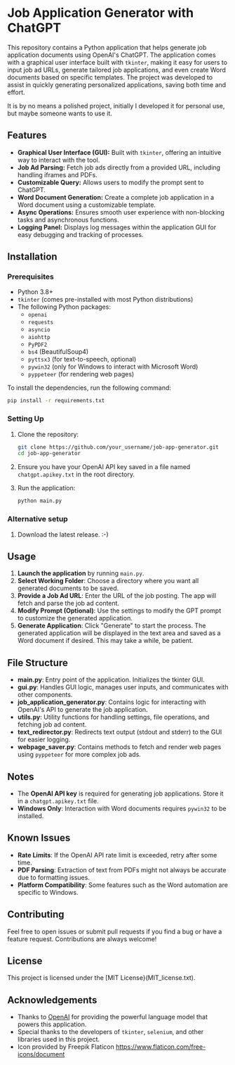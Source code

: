 # Job Application Generator with ChatGPT

This repository contains a Python application that helps generate job application documents using OpenAI's ChatGPT. The application comes with a graphical user interface built with `tkinter`, making it easy for users to input job ad URLs, generate tailored job applications, and even create Word documents based on specific templates. The project was developed to assist in quickly generating personalized applications, saving both time and effort.

It is by no means a polished project, initially I developed it for personal use, but maybe someone wants to use it.

## Features

- **Graphical User Interface (GUI):** Built with `tkinter`, offering an intuitive way to interact with the tool.
- **Job Ad Parsing:** Fetch job ads directly from a provided URL, including handling iframes and PDFs.
- **Customizable Query:** Allows users to modify the prompt sent to ChatGPT.
- **Word Document Generation:** Create a complete job application in a Word document using a customizable template.
- **Async Operations:** Ensures smooth user experience with non-blocking tasks and asynchronous functions.
- **Logging Panel:** Displays log messages within the application GUI for easy debugging and tracking of processes.

## Installation

### Prerequisites
- Python 3.8+
- `tkinter` (comes pre-installed with most Python distributions)
- The following Python packages:
  - `openai`
  - `requests`
  - `asyncio`
  - `aiohttp`
  - `PyPDF2`
  - `bs4` (BeautifulSoup4)
  - `pyttsx3` (for text-to-speech, optional)
  - `pywin32` (only for Windows to interact with Microsoft Word)
  - `pyppeteer` (for rendering web pages)

To install the dependencies, run the following command:

```sh
pip install -r requirements.txt
```

### Setting Up
1. Clone the repository:
   ```sh
   git clone https://github.com/your_username/job-app-generator.git
   cd job-app-generator
   ```
2. Ensure you have your OpenAI API key saved in a file named `chatgpt.apikey.txt` in the root directory.

3. Run the application:
   ```sh
   python main.py
   ```

### Alternative setup
1. Download the latest release. :-)

## Usage

1. **Launch the application** by running `main.py`.
2. **Select Working Folder**: Choose a directory where you want all generated documents to be saved.
3. **Provide a Job Ad URL**: Enter the URL of the job posting. The app will fetch and parse the job ad content.
4. **Modify Prompt (Optional)**: Use the settings to modify the GPT prompt to customize the generated application.
5. **Generate Application**: Click "Generate" to start the process. The generated application will be displayed in the text area and saved as a Word document if desired. This may take a while, be patient.

## File Structure
- **main.py**: Entry point of the application. Initializes the tkinter GUI.
- **gui.py**: Handles GUI logic, manages user inputs, and communicates with other components.
- **job_application_generator.py**: Contains logic for interacting with OpenAI's API to generate the job application.
- **utils.py**: Utility functions for handling settings, file operations, and fetching job ad content.
- **text_redirector.py**: Redirects text output (stdout and stderr) to the GUI for easier logging.
- **webpage_saver.py**: Contains methods to fetch and render web pages using `pyppeteer` for more complex job ads.

## Notes
- The **OpenAI API key** is required for generating job applications. Store it in a `chatgpt.apikey.txt` file.
- **Windows Only**: Interaction with Word documents requires `pywin32` to be installed.

## Known Issues
- **Rate Limits**: If the OpenAI API rate limit is exceeded, retry after some time.
- **PDF Parsing**: Extraction of text from PDFs might not always be accurate due to formatting issues.
- **Platform Compatibility**: Some features such as the Word automation are specific to Windows.

## Contributing
Feel free to open issues or submit pull requests if you find a bug or have a feature request. Contributions are always welcome!

## License
This project is licensed under the [MIT License}(MIT_license.txt).

## Acknowledgements
- Thanks to [OpenAI](https://www.openai.com/) for providing the powerful language model that powers this application.
- Special thanks to the developers of `tkinter`, `selenium`, and other libraries used in this project.
- Icon provided by Freepik Flaticon https://www.flaticon.com/free-icons/document